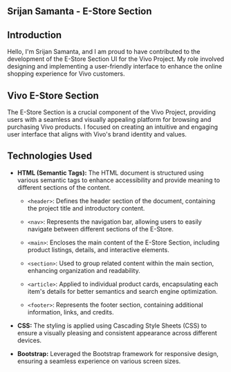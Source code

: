 
## Srijan Samanta - E-Store Section


## Introduction
Hello, I'm Srijan Samanta, and I am proud to have contributed to the development of the E-Store Section UI for the Vivo Project. My role involved designing and implementing a user-friendly interface to enhance the online shopping experience for Vivo customers.


## Vivo E-Store Section
The E-Store Section is a crucial component of the Vivo Project, providing users with a seamless and visually appealing platform for browsing and purchasing Vivo products. I focused on creating an intuitive and engaging user interface that aligns with Vivo's brand identity and values.
## Technologies Used

- **HTML (Semantic Tags):** The HTML document is structured using various semantic tags to enhance accessibility and provide meaning to different sections of the content.

  - `<header>`: Defines the header section of the document, containing the project title and introductory content.

  - `<nav>`: Represents the navigation bar, allowing users to easily navigate between different sections of the E-Store.

  - `<main>`: Encloses the main content of the E-Store Section, including product listings, details, and interactive elements.

  - `<section>`: Used to group related content within the main section, enhancing organization and readability.

  - `<article>`: Applied to individual product cards, encapsulating each item's details for better semantics and search engine optimization.

  - `<footer>`: Represents the footer section, containing additional information, links, and credits.

- **CSS:** The styling is applied using Cascading Style Sheets (CSS) to ensure a visually pleasing and consistent appearance across different devices.

- **Bootstrap:** Leveraged the Bootstrap framework for responsive design, ensuring a seamless experience on various screen sizes.

